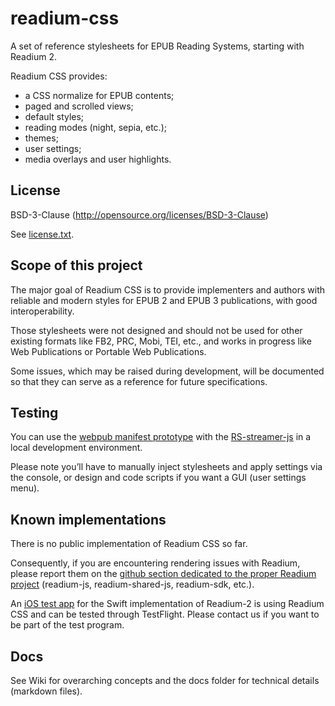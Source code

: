 # readium-css

A set of reference stylesheets for EPUB Reading Systems, starting with Readium 2.

Readium CSS provides: 

- a CSS normalize for EPUB contents;
- paged and scrolled views;
- default styles;
- reading modes (night, sepia, etc.);
- themes;
- user settings;
- media overlays and user highlights.

## License

BSD-3-Clause (http://opensource.org/licenses/BSD-3-Clause)

See [license.txt](https://github.com/readium/readium-css/blob/master/LICENSE).

## Scope of this project

The major goal of Readium CSS is to provide implementers and authors with reliable and modern styles for EPUB 2 and EPUB 3 publications, with good interoperability. 

Those stylesheets were not designed and should not be used for other existing formats like FB2, PRC, Mobi, TEI, etc., and works in progress like Web Publications or Portable Web Publications.

Some issues, which may be raised during development, will be documented so that they can serve as a reference for future specifications.

## Testing

You can use the [webpub manifest prototype](https://github.com/HadrienGardeur/webpub-manifest/tree/gh-pages/examples/paged-viewer) with the [RS-streamer-js](https://github.com/edrlab/r2-streamer-js) in a local development environment.

Please note you’ll have to manually inject stylesheets and apply settings via the console, or design and code scripts if you want a GUI (user settings menu).

## Known implementations

There is no public implementation of Readium CSS so far.

Consequently, if you are encountering rendering issues with Readium, please report them on the [github section dedicated to the proper Readium project](https://github.com/readium) (readium-js, readium-shared-js, readium-sdk, etc.).

An [iOS test app](https://github.com/readium/r2-testapp-swift) for the Swift implementation of Readium-2 is using Readium CSS and can be tested through TestFlight. Please contact us if you want to be part of the test program.

## Docs

See Wiki for overarching concepts and the docs folder for technical details (markdown files).
